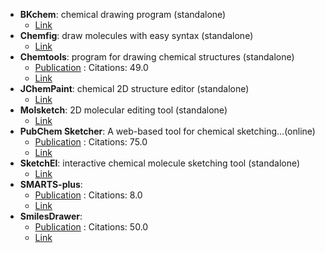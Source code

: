 - **BKchem**: chemical drawing program (standalone)
	- [Link](http://bkchem.zirael.org/)
- **Chemfig**: draw molecules with easy syntax (standalone)
	- [Link](https://www.ctan.org/pkg/chemfig)
- **Chemtools**: program for drawing chemical structures (standalone)
	- [Publication](https://doi.org/10.1016/j.cplett.2016.07.039) : Citations: 49.0
	- [Link](http://ruby.chemie.uni-freiburg.de/~martin/chemtool)
- **JChemPaint**: chemical 2D structure editor (standalone)
	- [Link](http://jchempaint.github.io/)
- **Molsketch**: 2D molecular editing tool (standalone)
	- [Link](http://sourceforge.net/projects/molsketch)
- **PubChem Sketcher**: A web-based tool for chemical sketching...(online)
	- [Publication](https://doi.org/10.1186%2F1758-2946-1-20) : Citations: 75.0
	- [Link](http://pubchem.ncbi.nlm.nih.gov/edit2/index.html)
- **SketchEl**: interactive chemical molecule sketching tool (standalone)
	- [Link](http://sketchel.sourceforge.net/)
- **SMARTS-plus**: 
	- [Publication](https://doi.org/10.1002/minf.202000216) : Citations: 8.0
	- [Link](https://smarts.plus/)
- **SmilesDrawer**: 
	- [Publication](https://doi.org/10.1021/acs.jcim.7b00425) : Citations: 50.0
	- [Link](https://doc.gdb.tools/smilesDrawer/)
